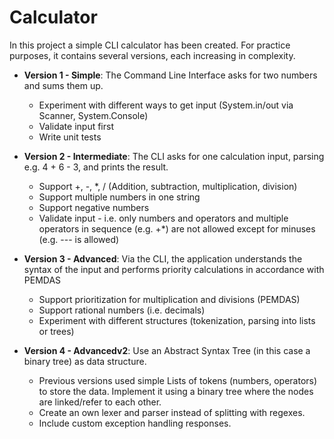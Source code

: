 # Calculator

In this project a simple CLI calculator has been created. For practice purposes, it contains several versions, each increasing in complexity.

- **Version 1 - Simple**: The Command Line Interface asks for two numbers and sums them up.
  - Experiment with different ways to get input (System.in/out via Scanner, System.Console)
  - Validate input first
  - Write unit tests

- **Version 2 - Intermediate**: The CLI asks for one calculation input, parsing e.g. 4 + 6 - 3, and prints the result. 
  - Support +, -, *, / (Addition, subtraction, multiplication, division)
  - Support multiple numbers in one string
  - Support negative numbers
  - Validate input - i.e. only numbers and operators and multiple operators in sequence (e.g. +*) are not allowed except for minuses (e.g. --- is allowed)

- **Version 3 - Advanced**: Via the CLI, the application understands the syntax of the input and performs priority calculations in accordance with PEMDAS
  - Support prioritization for multiplication and divisions (PEMDAS)
  - Support rational numbers (i.e. decimals)
  - Experiment with different structures (tokenization, parsing into lists or trees)

- **Version 4 - Advancedv2**: Use an Abstract Syntax Tree (in this case a binary tree) as data structure.
  - Previous versions used simple Lists of tokens (numbers, operators) to store the data. Implement it using a binary tree where the nodes are linked/refer to each other.
  - Create an own lexer and parser instead of splitting with regexes.
  - Include custom exception handling responses.